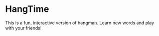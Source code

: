 # HangTime

This is a fun, interactive version of hangman. Learn new words and play with your friends!

